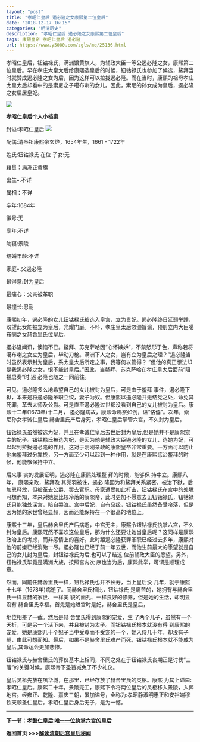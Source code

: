 ```yaml
---
layout: "post"
title: "孝昭仁皇后 遏必隆之女康熙第二位皇后"
date: "2018-12-17 16:15"
categories: "明清历史"
description: "孝昭仁皇后 遏必隆之女康熙第二位皇后"
tags: 康熙皇帝 孝昭仁皇后 遏必隆
url: https://www.y5000.com/zgls/mq/25136.html
---
```






孝昭仁皇后，钮钴禄氏，满洲镶黄旗人，为辅政大臣一等公遏必隆之女，康熙第二位皇后。早在孝庄太皇太后给康熙选皇后的时候，钮钴禄氏也参加了候选，鳌拜当时就赞成遏必隆之女为后，因为这样可以拉拢遏必隆。而在当时，康熙的祖母孝庄太皇太后却看中的是索尼之子噶布喇的女儿。因此，索尼的孙女成为皇后，遏必隆之女屈居皇妃。

![](https://img.y5000.com/uploads/allimg/170822/8-1FR2143001U6.jpg)

**孝昭仁皇后个人小档案**

封谥:孝昭仁皇后
![](https://img.y5000.comfile:///C:%5CUsers%5CADMINI~1%5CAppData%5CLocal%5CTemp%5Cksohtml%5CwpsED0A.tmp.png)

配偶:清圣祖康熙帝玄烨，1654年生，1661 - 1722年

姓氏:钮钴禄氏 在位 子女:无

藉贯：满洲正黄旗

出生•.不详

属相：不详

卒年:1684年

徽号:无

享年:不详

陡寝:景陵

结婚年龄:不详

家庭•.父遏必隆

最得意:封为皇后

最痛心：父亲被革职

最撞长:忍耐

康熙初年，遏必隆的女儿钮钴禄氏被选入皇宫，立为贵妃。遏必隆终日延颈举踵，盼望此女能被立为皇后，光耀门庭。不料，孝庄皇太后忽颁旨谕，预册立内大臣噶布喇之女赫舍里氏位皇后。

遏必隆闻讯，懊恼不已。鳌拜、苏克萨哈因“心怀嫉妒”，不禁怒形于色，声称若将噶布喇之女立为皇后，毕动刀枪。满洲下人之女，岂有立为皇后之理？”遏必隆当时虽然表示封为皇后，系太皇太后所定之事，我等何以管得？
”但他的真正想法却是我遏必隆之女，恨不能封皇后。”因此，当鳌拜、苏克萨哈在孝庄皇太后面前“阻拦启奏”时,遏 必隆也随之一同前往。

可见，遏必隆多么地希望自己的女儿被封为皇后，可是由于鳌拜
事件，遏必隆下狱，本来是将遏必隆革职立绞，妻子为奴。但康熙以遏必隆并无结党之处，命免其死罪，革去太师及公爵。可是直至遏必隆过世都没看到自己的女儿被封为皇后。康熙十二年(1673年)十二月，
遏必隆病故，康熙命赐祭如例，谥“恪僖”。次年，索尼孙女孝诚仁皇后 赫舍里氏产后身死，孝昭仁皇后掌管六宫，不久封为皇后。

钮钴禄氏虽然被选为妃，并且在孝诚仁皇后去世后封为皇后,但是她并不是康熙宠幸的妃子。钮钴禄氏被选为妃，是因为他是辅政大臣遏必隆的女儿，选她为妃，可以起到拉拢遏必隆的作用，这对于刚刚亲政的康熙皇帝非常重要。一方面可以防止他向鳌拜过分靠拢，另一方面至少可以起到一种作用，就是在康熙惩治鳌拜的时候，他能够保持中立。

后来事 实的发展证明，遏必隆在康熙处理鳌 拜的时候，能够保 持中立。康熙八年， 康熙亲政，鳌拜及 其党羽被诛，遏必
隆因为和鳌拜关系紧密，被治下狱，后加恩释放，但被革去公爵、罢去官职。母家遭受如此打击，钮钴禄氏在宫中的处境可想而知，本来对她就比较冷落的康熙帝，此时更加不愿意去见钮钴禄氏，钮钴禄氏只能独处深宫，暗自哭泣。宫中后妃，自有品级，钮钴禄氏虽然备受冷落，但是因为她的家世曾经显赫，因而还能保持在一个很高的地位上。

康熙十三年，皇后赫舍里氏产后病逝，中宫无主，康熙令钮钴禄氏执掌六宫，不久封为皇后。康熙既然不喜欢这位皇后，那为什么还要让她当皇后呢？这同样是康熙政治上的考虑，而非感情上的喜好。此时距遏必隆获罪革职已经过去多年，康熙对他的前嫌已经消殆一尽。遏必隆也已经于前一年去世，而他生前最大的愿望就是自己的女儿封为皇后，封钮钴禄氏为后,也可以了结这
位前辅政大臣的愿望。另外，钮钴禄氏毕竟是满洲大族，按照宫内次 序也当为后，康熙此举，可谓是顺理成章。

然而，同前任赫舍里氏一样，钮钴禄氏也并不长寿，当上皇后没 几年，就于康熙十七年（1678年)病逝了。同赫舍里氏相比，钮钴禄氏
是痛苦的，她拥有与赫舍里氏一样显赫的家世、一样美 貌的面孔、一样良好的修养，但是她的生活，却明显没有 赫舍里氏幸福。首先是她进宫时是妃，赫舍里氏是皇后，

地位相差了一截。然后是赫 舍里氏得到康熙的宠爱，生 了两个儿子，虽然有一个夭折，可是另一个活下来，并且被封为太子。而钮钴禄氏根本就没有得
到康熙的宠爱，她是康熙几十个妃子当中受尊而不受宠的一个，她入侍几十年，却没有子嗣，由此可想而知。最后，如果不是赫舍里氏难产而死，钮钴禄氏根本就不能成为皇后,其命运会更加悲惨。

钮钴禄氏与赫舍里氏的葬仪基本上相同，不同之处在于钮钴禄氏丧期正是讨伐“三藩”的关键时候，康熙帝下圣旨减免了不少礼仪。

皇后灵柩先放在巩华城，在那里，已经存放了赫舍里氏的灵柩。康熙
为其上谥曰:孝昭仁皇后。康熙二十年，景陵完工，康熙下令将两位皇后的灵柩移入景陵，入葬地宫。经雍正、乾隆、嘉庆三朝，累加谥号，全称为:孝昭静淑明惠正和安裕端穆钦天顺圣仁皇后。孝昭仁皇后身后无子，是为一憾。

* * *

**下一节：[孝懿仁皇后 唯一一位执掌六宫的皇后](https://www.y5000.com/zgls/mq/25139.html)**

**返回首页 >>>[解读清朝后宫皇后秘闻](https://www.y5000.com/zgls/mq/25183.html)**
